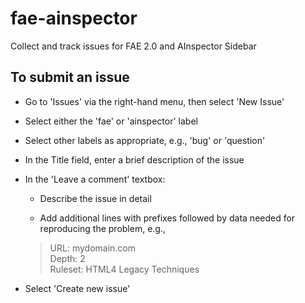 # fae-ainspector
Collect and track issues for FAE 2.0 and AInspector Sidebar

## To submit an issue

* Go to 'Issues' via the right-hand menu, then select 'New Issue'

* Select either the 'fae' or 'ainspector' label

* Select other labels as appropriate, e.g., 'bug' or 'question'

* In the Title field, enter a brief description of the issue

* In the 'Leave a comment' textbox:

  * Describe the issue in detail

  * Add additional lines with prefixes followed by data needed for reproducing the problem, e.g.,
  <blockquote>
  URL: mydomain.com<br>
  Depth: 2<br>
  Ruleset: HTML4 Legacy Techniques
  </blockquote>

* Select 'Create new issue'
